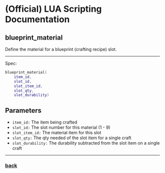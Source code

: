 
# (Official) LUA Scripting Documentation

## blueprint_material

Define the material for a blueprint (crafting recipe) slot.

___

Spec:

```lua
blueprint_material(
	item_id,
	slot_id,
	slot_item_id,
	slot_qty,
	slot_durability)
```

## Parameters

- `item_id:` The item being crafted
- `slot_id:` The slot number for this material (1 - 9)
- `slot_item_id:` The material item for this slot
- `slot_qty:` The qty needed of the slot item for a single craft
- `slot_durability:` The durability subtracted from the slot item on a single craft

___

### [back](../other)
